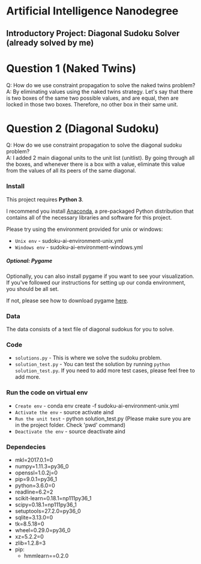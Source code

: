 # Artificial Intelligence Nanodegree
## Introductory Project: Diagonal Sudoku Solver (already solved by me)

# Question 1 (Naked Twins)
Q: How do we use constraint propagation to solve the naked twins problem?  
A: By eliminating values using the naked twins strategy. Let's say that there is two boxes of the same two possible values, and are equal, then are locked in those two boxes. Therefore, no other box in their same unit.

# Question 2 (Diagonal Sudoku)
Q: How do we use constraint propagation to solve the diagonal sudoku problem?  
A: I added 2 main diagonal units to the unit list (unitlist). By going through all the boxes, and whenever there is a box with a value, eliminate this value from the values of all its peers of the same diagonal.

### Install

This project requires **Python 3**.

I recommend you install [Anaconda](https://www.continuum.io/downloads), a pre-packaged Python distribution that contains all of the necessary libraries and software for this project.

Please try using the environment provided for unix or windows:
* `Unix env` - sudoku-ai-environment-unix.yml
* `Windows env` - sudoku-ai-environment-windows.yml

##### Optional: Pygame

Optionally, you can also install pygame if you want to see your visualization. If you've followed our instructions for setting up our conda environment, you should be all set.

If not, please see how to download pygame [here](http://www.pygame.org/download.shtml).

### Data

The data consists of a text file of diagonal sudokus for you to solve.

### Code
* `solutions.py` - This is where we solve the sudoku problem.
* `solution_test.py` - You can test the solution by running `python solution_test.py`. If you need to add more test cases, please feel free to add more.

### Run the code on virtual env
* `Create env` - conda env create -f sudoku-ai-environment-unix.yml
* `Activate the env` - source activate aind
* `Run the unit test` - python solution_test.py (Please make sure you are in the project folder. Check 'pwd' command)
* `Deactivate the env` - source deactivate aind

### Dependecies
- mkl=2017.0.1=0
- numpy=1.11.3=py36_0
- openssl=1.0.2j=0
- pip=9.0.1=py36_1
- python=3.6.0=0
- readline=6.2=2
- scikit-learn=0.18.1=np111py36_1
- scipy=0.18.1=np111py36_1
- setuptools=27.2.0=py36_0
- sqlite=3.13.0=0
- tk=8.5.18=0
- wheel=0.29.0=py36_0
- xz=5.2.2=0
- zlib=1.2.8=3
- pip:
  - hmmlearn==0.2.0
